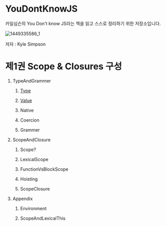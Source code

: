 # YouDontKnowJS
카일심슨의 You Don't know JS라는 책을 읽고 스스로 정리하기 위한 저장소입니다.

![1449335586_1](https://user-images.githubusercontent.com/55838461/72202563-4ed3b680-34a4-11ea-999f-ead2fdd40e84.jpg)

저자 : Kyle Simpson


# 제1권 Scope & Closures 구성

1. TypeAndGrammer
   1. [Type](https://github.com/leeshinyook/YouDontKnowJS/blob/master/TypeAndGrammer/Type.md)

   2. [Value](https://github.com/leeshinyook/YouDontKnowJS/blob/master/TypeAndGrammer/Value.md)

   3. Native

   4. Coercion

   5. Grammer

2. ScopeAndClosure
   1. Scope?

   2. LexicalScope

   3. FunctionVsBlockScope

   4. Hoisting

   5. ScopeClosure

3. Appendix
   1. Environment
   
   2. ScopeAndLexicalThis
